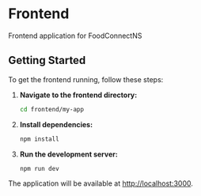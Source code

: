 # Frontend

Frontend application for FoodConnectNS

## Getting Started

To get the frontend running, follow these steps:

1.  **Navigate to the frontend directory:**
    ```bash
    cd frontend/my-app
    ```

2.  **Install dependencies:**
    ```bash
    npm install
    ```

3.  **Run the development server:**
    ```bash
    npm run dev
    ```

The application will be available at [http://localhost:3000](http://localhost:3000).
